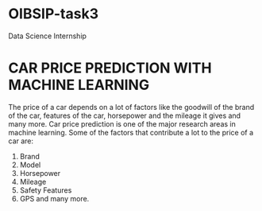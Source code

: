 # OIBSIP-task3
Data Science Internship
# CAR PRICE PREDICTION WITH MACHINE LEARNING
The price of a car depends on a lot of factors like the goodwill of the brand of the car,
features of the car, horsepower and the mileage it gives and many more. Car price
prediction is one of the major research areas in machine learning.
Some of the factors that contribute a lot to the price of a car are:

1. Brand
2. Model
3. Horsepower
4. Mileage
5. Safety Features
6. GPS and many more.
